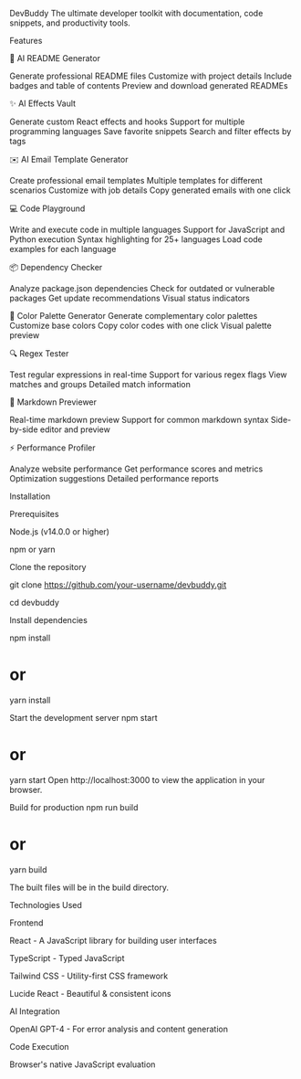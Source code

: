 DevBuddy
The ultimate developer toolkit with  documentation, code snippets, and productivity tools.


Features

📝 AI README Generator

Generate professional README files
Customize with project details
Include badges and table of contents
Preview and download generated READMEs

✨ AI Effects Vault

Generate custom React effects and hooks
Support for multiple programming languages
Save favorite snippets
Search and filter effects by tags

✉️ AI Email Template Generator

Create professional email templates
Multiple templates for different scenarios
Customize with job details
Copy generated emails with one click

💻 Code Playground

Write and execute code in multiple languages
Support for JavaScript and Python execution
Syntax highlighting for 25+ languages
Load code examples for each language

📦 Dependency Checker

Analyze package.json dependencies
Check for outdated or vulnerable packages
Get update recommendations
Visual status indicators

🎨 Color Palette Generator
Generate complementary color palettes
Customize base colors
Copy color codes with one click
Visual palette preview

🔍 Regex Tester

Test regular expressions in real-time
Support for various regex flags
View matches and groups
Detailed match information

👀 Markdown Previewer

Real-time markdown preview
Support for common markdown syntax
Side-by-side editor and preview

⚡ Performance Profiler

Analyze website performance
Get performance scores and metrics
Optimization suggestions
Detailed performance reports

Installation

Prerequisites

Node.js (v14.0.0 or higher)

npm or yarn

Clone the repository

git clone https://github.com/your-username/devbuddy.git

cd devbuddy

Install dependencies

npm install
# or
yarn install

Start the development server
npm start
# or
yarn start
Open http://localhost:3000 to view the application in your browser.

Build for production
npm run build
# or
yarn build

The built files will be in the build directory.

Technologies Used

Frontend

React - A JavaScript library for building user interfaces

TypeScript - Typed JavaScript

Tailwind CSS - Utility-first CSS framework

Lucide React - Beautiful & consistent icons

AI Integration

OpenAI GPT-4 - For error analysis and content generation

Code Execution

Browser's native JavaScript evaluation



